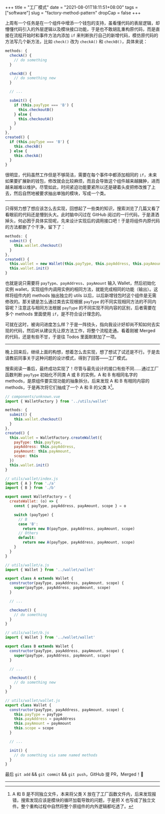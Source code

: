 +++
title = "工厂模式"
date = "2021-08-01T18:11:51+08:00"
tags = ["software"]
slug = "factory-method-pattern"
dropCap = false
+++

上周有一个任务是在一个组件中增添一个钱包的支持，虽看懂代码的表层逻辑，却懵懂代码引入的外层逻辑以及模块接口功能，于是也不敢胡乱重构原代码，而是直接在流程开始时和事件方法内添加 `if` 来判断执行自己的新增代码，模仿原代码的方法写几个新方法，比如 `check()` 改为 `checkA()` 和 `checkB()`，具体来说：

```js
methods: {
  checkA() {
    // do something
  }

  checkB() {
    // do something new
  }

  // ...

  submit() {
    if (this.payType === 'B') {
      this.checkoutB()
    } else {
      this.checkoutA()
    }
  }
},
created() {
  if (this.payType === 'B') {
    this.checkB()
  } else {
    this.checkA()
  }
}
```

很明显，代码虽然工作但是不够简洁，需要在每个事件中都添加相同的 `if`，未来如果要扩展新的钱包，修改就会比较麻烦，而且会导致这个组件越来越臃肿，进而越来越难以维护。尽管如此，时间紧迫功能要紧所以还是硬着头皮把修改推了上去，然后自然地被要求抽出单独的模块，写成一个类。

---

只得努力想了想应该怎么去实现，回想起了一些类的知识，搜索浏览了几篇又看了看眼前的代码还是懵到头大。此时脑中闪过在 GitHub 阅过的一行代码，于是潇洒掉头，何必困于具体实现呢，先来设计实现后的调用接口吧！于是将组件内原代码的方法都删了个干净，留下了：

```js
methods: {
  submit() {
    this.wallet.checkout()
  }
},
created() {
  this.wallet = new Wallet(this.payType, this.payAddress, this.payAmount)
  this.wallet.init()
}
```

也就是说只需要将 `payType`、`payAddress`、`payAmount` 输入 Wallet，然后初始化实例 wallet，实现组件内调用实例的相同方法，就能完成相同的功能（输出）。这样将组件内的 methods 抽出独立的 utils 以后，以后新增钱包时这个组件是无需修改的。那关键是怎么通过类去实现根据 `payType` 的不同实现相同方法的不同内容呢？注意这与相同方法根据 `payType` 的不同实现不同内容的区别，后者需要在多个 methods 里面使用 `if`，是不符合设计理念的。

可就在这时，被询问进度怎么样？于是一阵挠头，指向我设计好却尚不知如何去实现的代码，然后听从建议先让原方法工作，将整个流程走通。看着刚被 Merged 的代码，还是有些不甘，于是往 Todos 里面默默加了一项。

---

晚上回来后，继续上面的构想，想着怎么去实现，想了想试了试还是不行。于是去请教前同事关于这种问题的设计模式，得到了回答——工厂模式。

搜索阅读一番后，最终成功实现了！尽管与最先设计的接口有些不同……通过工厂函数判断 `payType` 初始化不同类 A 或 B 的实例，A 和 B 有相同名字的 methods，是原组件要实现功能的抽象拆分。后来发现 A 和 B 有相同内容的 methods，于是再次将它们抽成了一个 A 和 B 的父类 X[^1]。

```js
// components/unknown.vue
import { WalletFactory } from '../utils/wallet'

methods: {
  submit() {
    this.wallet.checkout()
  }
},
created() {
  this.wallet = WalletFactory.createWallet({
    payType: this.payType,
    payAddress: this.payAddress,
    payAmount: this.payAmount,
    scope: this
  })
  this.wallet.init()
}
```

```js
// utils/wallet/index.js
import { A } from './a'
import { B } from './b'

export const WalletFactory = {
  createWallet: (o) => {
    const { payType, payAddress, payAmount, scope } = o

    switch (payType) {
      // B
      case 'B':
        return new B(payType, payAddress, payAmount, scope)
      // Others
      default:
        return new A(payType, payAddress, payAmount, scope)
    }
  }
}
```

```js
// utils/wallet/a.js
import { Wallet } from '../wallet/wallet'

export class A extends Wallet {
  constructor(payType, payAddress, payAmount, scope) {
    super(payType, payAddress, payAmount, scope)
  }

  // ...

  checkout() {
    // do something
  }
}
```

```js
// utils/wallet/b.js
import { Wallet } from '../wallet/wallet'

export class B extends Wallet {
  constructor(payType, payAddress, payAmount, scope) {
    super(payType, payAddress, payAmount, scope)
  }

  // ...

  checkout() {
    // do something new
  }
}
```

```js
// utils/wallet/wallet.js
export class Wallet {
  constructor(payType, payAddress, payAmount, scope) {
    this.payType = payType
    this.payAddress = payAddress
    this.payAmount = payAmount
    this.scope = scope
  }

  // ...

  init() {
    // do something via same named methods
  }
}
```

最后 `git add` && `git commit` && `git push`，GitHub 提 PR，Merged！🥳

---

[^1]: A 和 B 是不同独立文件，本来将父类 X 放在了工厂函数文件内，后来发现报错，搜索发现应该是模块的循环加载导致的问题，于是把 X 也写成了独立文件。整个重构过程中自然将整个原组件的内外逻辑都吃透了。
